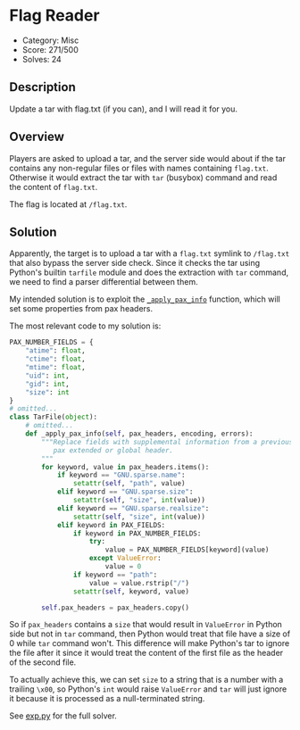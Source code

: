 # Flag Reader

* Category: Misc
* Score: 271/500
* Solves: 24

## Description

Update a tar with flag.txt (if you can), and I will read it for you.

## Overview

Players are asked to upload a tar, and the server side would about if the tar contains any non-regular files or files with names containing `flag.txt`. Otherwise it would extract the tar with `tar` (busybox) command and read the content of `flag.txt`.

The flag is located at `/flag.txt`.

## Solution

Apparently, the target is to upload a tar with a `flag.txt` symlink to `/flag.txt` that also bypass the server side check. Since it checks the tar using Python's builtin `tarfile` module and does the extraction with `tar` command, we need to find a parser differential between them.

My intended solution is to exploit the [`_apply_pax_info`](https://github.com/python/cpython/blob/a2bec77d25b11f50362a7117223f6d1d5029a909/Lib/tarfile.py#L1553-L1574) function, which will set some properties from pax headers.

The most relevant code to my solution is:

```python
PAX_NUMBER_FIELDS = {
    "atime": float,
    "ctime": float,
    "mtime": float,
    "uid": int,
    "gid": int,
    "size": int
}
# omitted...
class TarFile(object):
    # omitted...
    def _apply_pax_info(self, pax_headers, encoding, errors):
        """Replace fields with supplemental information from a previous
           pax extended or global header.
        """
        for keyword, value in pax_headers.items():
            if keyword == "GNU.sparse.name":
                setattr(self, "path", value)
            elif keyword == "GNU.sparse.size":
                setattr(self, "size", int(value))
            elif keyword == "GNU.sparse.realsize":
                setattr(self, "size", int(value))
            elif keyword in PAX_FIELDS:
                if keyword in PAX_NUMBER_FIELDS:
                    try:
                        value = PAX_NUMBER_FIELDS[keyword](value)
                    except ValueError:
                        value = 0
                if keyword == "path":
                    value = value.rstrip("/")
                setattr(self, keyword, value)

        self.pax_headers = pax_headers.copy()
```

So if `pax_headers` contains a `size` that would result in `ValueError` in Python side but not in `tar` command, then Python would treat that file have a size of 0 while `tar` command won't. This difference will make Python's tar to ignore the file after it since it would treat the content of the first file as the header of the second file.

To actually achieve this, we can set `size` to a string that is a number with a trailing `\x00`, so Python's `int` would raise `ValueError` and `tar` will just ignore it because it is processed as a null-terminated string.

See [exp.py](./solution/exp.py) for the full solver.
